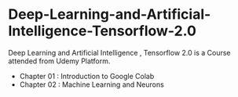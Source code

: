 # Deep-Learning-and-Artificial-Intelligence-Tensorflow-2.0
Deep Learning and Artificial Intelligence , Tensorflow 2.0 is a Course attended from Udemy Platform.

+ Chapter 01 : Introduction to Google Colab
+ Chapter 02 : Machine Learning and Neurons
